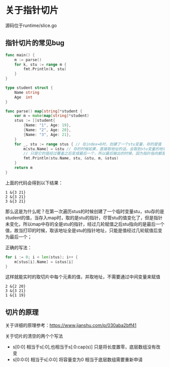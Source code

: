# 关于指针切片
源码位于runtime/slice.go
## 指针切片的常见bug
```go
func main() {
	m := parse()
	for k, stu := range m {
		fmt.Println(k, stu)
	}
}

type student struct {
	Name string
	Age  int
}

func parse() map[string]*student {
	var m = make(map[string]*student)
	stus := []student{
		{Name: "1", Age: 19},
		{Name: "2", Age: 20},
		{Name: "3", Age: 21},
	}
	for _, stu := range stus { // 在index=0时，创建了一个stu变量，存的是值
		m[stu.Name] = &stu // 存的时候如果，直接取地址的话，会取到stu变量的地址，
		// 只是它的值经过覆盖之后变成最后一个，所以最后输出的时候，因为指针指向都是stu的指针
		fmt.Println(stu.Name, stu, &stu, m, &stus)
	}
	return m
}
```
上面的代码会得到以下结果：
```
1 &{3 21}
2 &{3 21}
3 &{3 21}
```
那么这是为什么呢？在第一次遍历stus的时候创建了一个临时变量stu，stu存的是student的值，当存入map时，取的是stu的指针，尽管stu的值变化了，但是指针未变化，所以map中存的全是stu的指针，经过几轮赋值之后stu指向的是最后一个值，故当打印的时候，取该地址全是stu的指针地址，只能是值经过几轮赋值后变为最后一个；

正确的写法：
```go
for i := 0; i < len(stus); i++ {
    m[stus[i].Name] = &stus[i]
}
```
这样就能实时的取切片中每个元素的值，并取地址，不需要通过中间变量来赋值
```
2 &{2 20}
3 &{3 21}
1 &{1 19}
```
## 切片的原理

关于详细的原理参考：https://www.jianshu.com/p/030aba2bff41

关于切片的清空的两个个写法
* s[0:0] 相当于s[:0],也相当于s[:0:cap(s)] 只是将长度置零，底层数组没有改变
* s[0:0:0] 相当于s[:0:0] 将容量变为0 相当于底层数组需要重新申请



